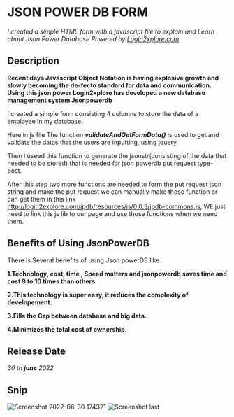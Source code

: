 # JSON POWER DB FORM
 _I created a simple HTML form with a javascript file to explain and Learn about Json Power Database Powered by [Login2xplore.com](https://login2explore.com/"JSONDB")_
## Description
**Recent days Javascript Object Notation is having explosive growth and slowly becoming the de-fecto standard for data and communication.**
**Using this json power Login2xplore has developed a new database management system Jsonpowerdb**

I created a simple form consisting 4 columns to store the data of a employee in my database.

Here in js file The function **_validateAndGetFormData()_** is used to get and validate the datas that the users are inputting, using jquery.

Then i useed this function to generate the jsonstr(consisting of the data that needed to be stored) that is needed for json powerdb put request type-post.

After this step two more functions are needed to form the put request json string and make the put request we can manually make those function or can get them in this link http://login2explore.com/jpdb/resources/js/0.0.3/jpdb-commons.js, WE just need to
link this js lib to our page and use those functions when we need them.


## Benefits of Using JsonPowerDB
 There is Several benefits of using Json powerDB like
 
 **1.Technology, cost, time , Speed matters and jsonpowerdb saves time and cost 9 to 10 times than others.**
 
 **2.This technology is super easy, it reduces the complexity of developement.**
 
 **3.Fills the Gap between database and big data.**
 
 
 **4.Minimizes the total cost of ownership.**
 
## Release Date
_30 th  **june** 2022_

## Snip

![Screenshot 2022-06-30 174321](https://user-images.githubusercontent.com/55614671/176675693-c4cbe6f6-f0fb-4846-a07a-ac92652e28be.png)
![Screenshot last](https://user-images.githubusercontent.com/55614671/176677169-a7674273-fa8b-4a39-bbc3-0206874f6098.png)

